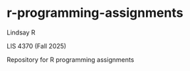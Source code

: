 # r-programming-assignments

Lindsay R

LIS 4370 (Fall 2025)

Repository for R programming assignments

